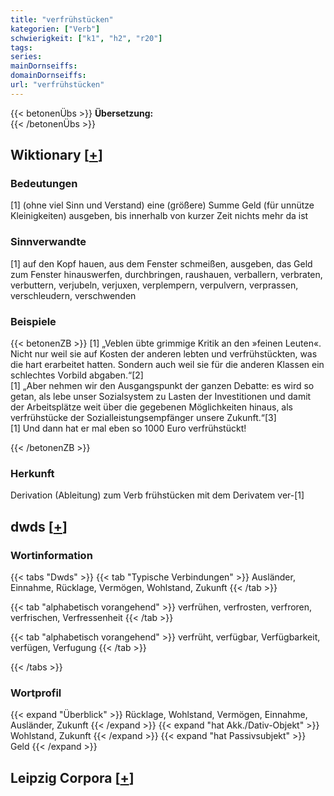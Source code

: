 ```yaml
---
title: "verfrühstücken"
kategorien: ["Verb"]
schwierigkeit: ["k1", "h2", "r20"]
tags:
series:
mainDornseiffs:
domainDornseiffs:
url: "verfrühstücken"
---
```


{{< betonenÜbs >}}
**Übersetzung:**  
{{< /betonenÜbs >}}

## Wiktionary [[+](https://de.wiktionary.org/wiki/verfrühstücken)]

### Bedeutungen
[1] (ohne viel Sinn und Verstand) eine (größere) Summe Geld (für unnütze Kleinigkeiten) ausgeben, bis innerhalb von kurzer Zeit nichts mehr da ist  

### Sinnverwandte
[1] auf den Kopf hauen, aus dem Fenster schmeißen, ausgeben, das Geld zum Fenster hinauswerfen, durchbringen, raushauen, verballern, verbraten, verbuttern, verjubeln, verjuxen, verplempern, verpulvern, verprassen, verschleudern, verschwenden  

### Beispiele
{{< betonenZB >}}
[1] „Veblen übte grimmige Kritik an den »feinen Leuten«. Nicht nur weil sie auf Kosten der anderen lebten und verfrühstückten, was die hart erarbeitet hatten. Sondern auch weil sie für die anderen Klassen ein schlechtes Vorbild abgaben.“[2]  
[1] „Aber nehmen wir den Ausgangspunkt der ganzen Debatte: es wird so getan, als lebe unser Sozialsystem zu Lasten der Investitionen und damit der Arbeitsplätze weit über die gegebenen Möglichkeiten hinaus, als verfrühstücke der Sozialleistungsempfänger unsere Zukunft.“[3]  
[1] Und dann hat er mal eben so 1000 Euro verfrühstückt!  

{{< /betonenZB >}}
### Herkunft
Derivation (Ableitung) zum Verb frühstücken mit dem Derivatem ver-[1]  



## dwds [[+](https://www.dwds.de/wb/verfrühstücken)]

### Wortinformation
{{< tabs "Dwds" >}}
{{< tab "Typische Verbindungen" >}}
Ausländer, Einnahme, Rücklage, Vermögen, Wohlstand, Zukunft
{{< /tab >}}

{{< tab "alphabetisch vorangehend" >}}
verfrühen, verfrosten, verfroren, verfrischen, Verfressenheit
{{< /tab >}}

{{< tab "alphabetisch vorangehend" >}}
verfrüht, verfügbar, Verfügbarkeit, verfügen, Verfugung
{{< /tab >}}

{{< /tabs >}}

### Wortprofil
{{< expand "Überblick" >}} Rücklage, Wohlstand, Vermögen, Einnahme, Ausländer, Zukunft {{< /expand >}}
{{< expand "hat Akk./Dativ-Objekt" >}} Wohlstand, Zukunft {{< /expand >}}
{{< expand "hat Passivsubjekt" >}} Geld {{< /expand >}}

## Leipzig Corpora [[+](https://corpora.uni-leipzig.de/en/res?word=verfrühstücken&corpusId=deu_newscrawl-public_2018)]

